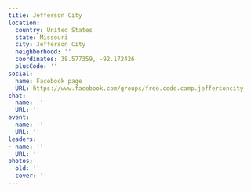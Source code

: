 ```yaml
---
title: Jefferson City
location:
  country: United States
  state: Missouri
  city: Jefferson City
  neighborhood: ''
  coordinates: 38.577359, -92.172426
  plusCode: ''
social:
  name: Facebook page
  URL: https://www.facebook.com/groups/free.code.camp.jeffersoncity
chat:
  name: ''
  URL: ''
event:
  name: ''
  URL: ''
leaders:
- name: ''
  URL: ''
photos:
  old: ''
  cover: ''
---
```

